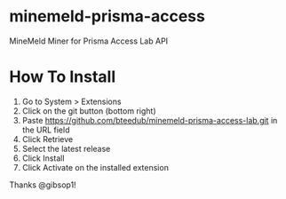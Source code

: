 # minemeld-prisma-access

MineMeld Miner for Prisma Access Lab API

# How To Install

1. Go to System > Extensions
2. Click on the git button (bottom right)
3. Paste https://github.com/bteedub/minemeld-prisma-access-lab.git in the URL field
4. Click Retrieve
5. Select the latest release
6. Click Install
7. Click Activate on the installed extension

Thanks @gibsop1!
